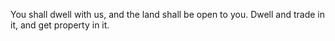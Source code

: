 You shall dwell with us, and the land shall be open to you. Dwell and trade in it, and get property in it.
